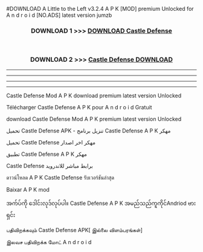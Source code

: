 #DOWNLOAD A Little to the Left v3.2.4 A P K [MOD] premium Unlocked for A n d r o i d [NO.ADS] latest version jumzb 



<div align="center">

<h3>DOWNLOAD 1 >>> <a href="https://downloadmod1.web.app/?judul=Castle Defense">DOWNLOAD Castle Defense</a></h3><br>

<h3>DOWNLOAD 2 >>> <a href="https://downloadmod1.web.app/?judul=Castle Defense">Castle Defense DOWNLOAD </a></h3>

</div>


----------------------------------------------------------

----------------------------------------------------------

----------------------------------------------------------

----------------------------------------------------------


Castle Defense Mod A P K download premium latest version Unlocked

Télécharger Castle Defense A P K pour A n d r o i d Gratuit

download Castle Defense Mod A P K premium latest version Unlocked

تحميل Castle Defense APK - تنزيل برنامج Castle Defense A P K مهكر

تحميل Castle Defense مهكر اخر اصدار

تطبيق Castle Defense A P K مهكر

Castle Defense برابط مباشر للاندرويد

ดาวน์โหลด A P K Castle Defense รับเวอร์ชันล่าสุด

Baixar A P K mod

အက်ပ်ကို ဒေါင်းလုဒ်လုပ်ပါ။ Castle Defense A P K အမည်သည်ကူကိုင်Andriod ဗားရှင်း

பதிவிறக்கவும் Castle Defense APK[ இல்லை விளம்பரங்கள்] 
 
இலவச பதிவிறக்க மோட் A n d r o i d



